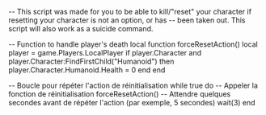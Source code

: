 -- This script was made for you to be able to kill/"reset" your character if resetting your character is not an option, or has 
-- been taken out. This script will also work as a suicide command.

-- Function to handle player's death
local function forceResetAction()
    local player = game.Players.LocalPlayer
    if player.Character and player.Character:FindFirstChild("Humanoid") then
        player.Character.Humanoid.Health = 0
    end
end

-- Boucle pour répéter l'action de réinitialisation
while true do
    -- Appeler la fonction de réinitialisation
    forceResetAction()
    -- Attendre quelques secondes avant de répéter l'action (par exemple, 5 secondes)
    wait(3)
end

